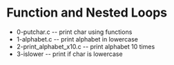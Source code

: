 # Function and Nested Loops
 - 0-putchar.c -- print char using functions
 - 1-alphabet.c -- print alphabet in lowercase
 - 2-print_alphabet_x10.c -- print alphabet 10 times
 - 3-islower -- print if char is lowercase
